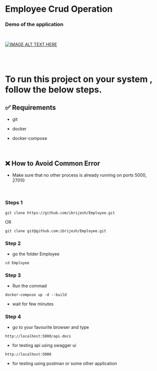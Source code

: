 # Employee Crud Operation

### Demo of the application

<br>

[![IMAGE ALT TEXT HERE](https://img.youtube.com/vi/ZInWj3Wbrak/0.jpg)](https://youtu.be/ZInWj3Wbrak)

<br>

<br>


# To run this project on your system , follow the below steps.

## ✅ Requirements

- git
- docker
- docker-compose

  <br>

## ❌ How to Avoid  Common Error  
- Make sure that  no other  process is already running on ports 5000, 27010

  <br>

### Steps 1
```
git clone https://github.com/ibrijesh/Employee.git
```

 OR

```
git clone git@github.com:ibrijesh/Employee.git
```

### Step 2
- go the folder Employee 
``` 
cd Employee
```

### Step 3
- Run the commad
```
docker-compose up -d --build  
```  
- wait for few minutes

### Step 4
- go to your favourite browser and  type
```
http://localhost:5000/api-docs      
```
- for testing api using swagger ui

```
http://localhost:5000      
```

- for testing using postman or some other application
<br>
<br>


